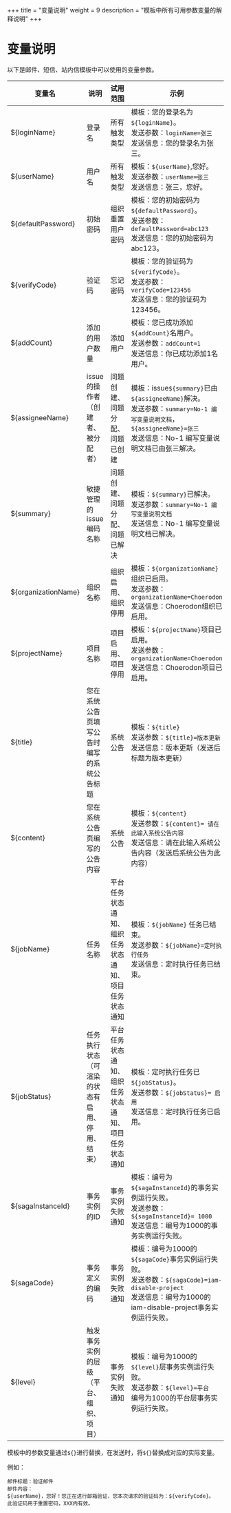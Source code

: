 +++
title = "变量说明"
weight = 9
description = "模板中所有可用参数变量的解释说明"
+++

# 变量说明

以下是邮件、短信、站内信模板中可以使用的变量参数。

| 变量名 | 说明 | 试用范围 | 示例 |
| --- | --- | --- | --- |
| ${loginName} | 登录名 | 所有触发类型 | 模板：您的登录名为`${loginName}`。<br>发送参数：`loginName=张三`<br>发送信息：您的登录名为张三。 |
| ${userName} | 用户名 | 所有触发类型 | 模板：`${userName}`,您好。<br>发送参数：`userName=张三`<br>发送信息：张三，您好。 |
| ${defaultPassword} | 初始密码 | 组织重置用户密码 | 模板：您的初始密码为`${defaultPassword}`。<br>发送参数：`defaultPassword=abc123`<br>发送信息：您的初始密码为abc123。 |
| ${verifyCode} | 验证码 | 忘记密码 |  模板：您的验证码为`${verifyCode}`。<br>发送参数：`verifyCode=123456`<br>发送信息：您的验证码为123456。 |
| ${addCount} | 添加的用户数量 | 添加用户 | 模板：您已成功添加`${addCount}`名用户。<br>发送参数：`addCount=1`<br>发送信息：你已成功添加1名用户。 |
| ${assigneeName} | issue的操作者（创建者、被分配者） | 问题创建、问题分配、问题已创建 | 模板：issue`${summary}`已由`${assigneeName}`解决。<br>发送参数：`summary=No-1 编写变量说明文档`，`${assigneeName}=张三`<br>发送信息：No-1 编写变量说明文档已由张三解决。 |
| ${summary} | 敏捷管理的issue编码名称 | 问题创建、问题分配、问题已解决 | 模板：`${summary}`已解决。<br>发送参数：`summary=No-1 编写变量说明文档`<br>发送信息：No-1 编写变量说明文档已解决。 |
| ${organizationName} | 组织名称 | 组织启用、组织停用 | 模板：`${organizationName}`组织已启用。<br>发送参数：`organizationName=Choerodon`<br>发送信息：Choerodon组织已启用。 |
| ${projectName} | 项目名称 | 项目启用、项目停用| 模板：`${projectName}`项目已启用。<br>发送参数：`organizationName=Choerodon`<br>发送信息：Choerodon项目已启用。 |
| ${title} | 您在系统公告页填写公告时编写的系统公告标题 | 系统公告 | 模板：`${title}`<br>发送参数：`${title}=版本更新`<br>发送信息：版本更新（发送后标题为版本更新） |
| ${content} | 您在系统公告页编写的公告内容 | 系统公告 | 模板：`${content}` <br>发送参数：`${content}= 请在此输入系统公告内容`<br>发送信息：请在此输入系统公告内容（发送后系统公告为此内容） |
| ${jobName} | 任务名称 | 平台任务状态通知、组织任务状态通知、项目任务状态通知 | 模板：`${jobName}` 任务已结束。<br>发送参数：`${jobName}=定时执行任务`<br>发送信息：定时执行任务已结束。 |
| ${jobStatus} | 任务执行状态（可渲染的状态有启用、停用、结束） | 平台任务状态通知、组织任务状态通知、项目任务状态通知 | 模板：定时执行任务已`${jobStatus}`。 <br>发送参数：`${jobStatus}= 启用` <br>发送信息：定时执行任务已启用。|
| ${sagaInstanceId} | 事务实例的ID | 事务实例失败通知 |模板：编号为`${sagaInstanceId}`的事务实例运行失败。<br>发送参数：`${sagaInstanceId}= 1000` <br>发送信息：编号为1000的事务实例运行失败。 |
| ${sagaCode} | 事务定义的编码 | 事务实例失败通知 | 模板：编号为1000的`${sagaCode}`事务实例运行失败。<br>发送参数：`${sagaCode}=iam-disable-project` <br>发送信息：编号为1000的iam-disable-project事务实例运行失败。 |
| ${level} |触发事务实例的层级（平台、组织、项目） | 事务实例失败通知 |模板：编号为1000的`${level}`层事务实例运行失败。<br>发送参数：`${level}=平台` <br>编号为1000的平台层事务实例运行失败。 |

模板中的参数变量通过`${}`进行替换，在发送时，将`${}`替换成对应的实际变量。

例如：

    邮件标题：验证邮件
    邮件内容：
    ${userName}，您好！您正在进行邮箱验证，您本次请求的验证码为：${verifyCode}。
    此验证码用于重置密码，XXX内有效。